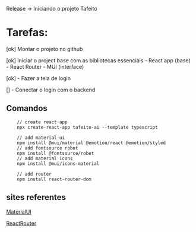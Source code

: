 Release -> Iniciando o projeto Tafeito

# Tarefas:
   [ok] Montar o projeto no github

   [ok] Iniciar o project base com as bibliotecas essenciais
        - React app (base)
        - React Router
        - MUI (interface)

   [ok] - Fazer a tela de login

   [] - Conectar o login com o backend

## Comandos
```
    // create react app
    npx create-react-app tafeito-ai --template typescript

    // add material-ui
    npm install @mui/material @emotion/react @emotion/styled
    // add fontsource robot
    npm install @fontsource/robot
    // add material icons
    npm install @mui/icons-material

    // add router 
    npm install react-router-dom 
```
## sites referentes
[MaterialUI](https://mui.com/material-ui/getting-started/installation/)

[ReactRouter](https://reactrouter.com/en/main)